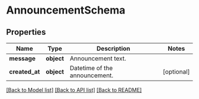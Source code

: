 # AnnouncementSchema

## Properties
Name | Type | Description | Notes
------------ | ------------- | ------------- | -------------
**message** | **object** | Announcement text. | 
**created_at** | **object** | Datetime of the announcement. | [optional] 

[[Back to Model list]](../README.md#documentation-for-models) [[Back to API list]](../README.md#documentation-for-api-endpoints) [[Back to README]](../README.md)

